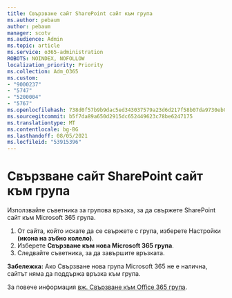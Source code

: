 ```yaml
---
title: Свързване сайт SharePoint сайт към група
ms.author: pebaum
author: pebaum
manager: scotv
ms.audience: Admin
ms.topic: article
ms.service: o365-administration
ROBOTS: NOINDEX, NOFOLLOW
localization_priority: Priority
ms.collection: Adm_O365
ms.custom:
- "9000237"
- "5747"
- "5200004"
- "5767"
ms.openlocfilehash: 738d0f57b9b9dac5ed343037579a23d6d217f58b07da9730eb0bd08bc78c25e6
ms.sourcegitcommit: b5f7da89a650d2915dc652449623c78be6247175
ms.translationtype: MT
ms.contentlocale: bg-BG
ms.lasthandoff: 08/05/2021
ms.locfileid: "53915396"
---
```

# <a name="connect-a-sharepoint-site-to-a-group"></a>Свързване сайт SharePoint сайт към група

Използвайте съветника за групова връзка, за да свържете SharePoint сайт към Microsoft 365 група.

1. От сайта, който искате да се свържете с група, изберете Настройки **(икона на зъбно колело)**.
2. Изберете **Свързване към нова Microsoft 365 група**.
3. Следвайте съветника, за да завършите връзката.

**Забележка:**  Ако Свързване нова група Microsoft 365 не е налична, сайтът няма да поддържа връзка към група.

За повече информация [вж. Свързване към Office 365 група](https://docs.microsoft.com/sharepoint/dev/transform/modernize-connect-to-office365-group).
